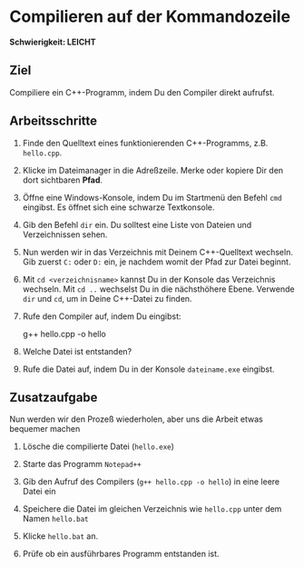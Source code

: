 
# Compilieren auf der Kommandozeile

**Schwierigkeit: LEICHT**

## Ziel

Compiliere ein C++-Programm, indem Du den Compiler direkt aufrufst.

## Arbeitsschritte

1. Finde den Quelltext eines funktionierenden C++-Programms, z.B. `hello.cpp`.

2. Klicke im Dateimanager in die Adreßzeile. Merke oder kopiere Dir den dort sichtbaren **Pfad**.

2. Öffne eine Windows-Konsole, indem Du im Startmenü den Befehl `cmd` eingibst. Es öffnet sich eine schwarze Textkonsole.

3. Gib den Befehl `dir` ein. Du solltest eine Liste von Dateien und Verzeichnissen sehen.

4. Nun werden wir in das Verzeichnis mit Deinem C++-Quelltext wechseln. Gib zuerst `C:` oder `D:` ein, je nachdem womit der Pfad zur Datei beginnt.

5. Mit `cd <verzeichnisname>` kannst Du in der Konsole das Verzeichnis wechseln. Mit `cd ..` wechselst Du in die nächsthöhere Ebene. Verwende `dir` und `cd`, um in Deine C++-Datei zu finden.

6. Rufe den Compiler auf, indem Du eingibst:

    g++ hello.cpp -o hello


7. Welche Datei ist entstanden?

8. Rufe die Datei auf, indem Du in der Konsole `dateiname.exe` eingibst. 


## Zusatzaufgabe

Nun werden wir den Prozeß wiederholen, aber uns die Arbeit etwas bequemer machen

1. Lösche die compilierte Datei (`hello.exe`)

2. Starte das Programm `Notepad++`

3. Gib den Aufruf des Compilers (`g++ hello.cpp -o hello`) in eine leere Datei ein

4. Speichere die Datei im gleichen Verzeichnis wie `hello.cpp` unter dem Namen `hello.bat`

5. Klicke `hello.bat` an.

6. Prüfe ob ein ausführbares Programm entstanden ist.


